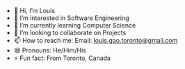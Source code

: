 - 👋 Hi, I’m Louis
- 👀 I’m interested in Software Engineering
- 🌱 I’m currently learning Computer Science
- 💞️ I’m looking to collaborate on Projects
- 📫 How to reach me: Email: louis.gao.toronto@gmail.com
- 😄 Pronouns: He/Him/His
- ⚡ Fun fact: From Toronto, Canada
